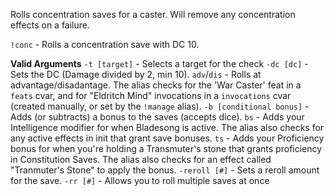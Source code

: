 Rolls concentration saves for a caster. Will remove any concentration effects on a failure.

`!conc` - Rolls a concentration save with DC 10.

__Valid Arguments__
`-t [target]` - Selects a target for the check
`-dc [dc]` - Sets the DC (Damage divided by 2, min 10).
`adv`/`dis` - Rolls at advantage/disadantage. The alias checks for the 'War Caster' feat in a `feats` cvar, and for "Eldritch Mind" invocations in a `invocations` cvar (created manually, or set by the `!manage` alias).
`-b [conditional bonus]` - Adds (or subtracts) a bonus to the saves (accepts dice).
`bs` - Adds your Intelligence modifier for when Bladesong is active. The alias also checks for any active effects in init that grant save bonuses.
`ts` - Adds your Proficiency bonus for when you're holding a Transmuter's stone that grants proficiency in Constitution Saves. The alias also checks for an effect called "Tranmuter's Stone" to apply the bonus. 
`-reroll [#]` - Sets a reroll amount for the save.
`-rr [#]` - Allows you to roll multiple saves at once